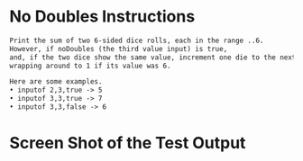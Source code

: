 # No Doubles Instructions  
```md 
Print the sum of two 6-sided dice rolls, each in the range ..6.
However, if noDoubles (the third value input) is true,
and, if the two dice show the same value, increment one die to the next value,
wrapping around to 1 if its value was 6.

Here are some examples.
• inputof 2,3,true -> 5
• inputof 3,3,true -> 7
• inputof 3,3,false -> 6
```

# Screen Shot of the Test Output 
